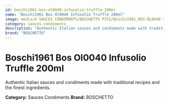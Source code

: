 ```yaml
---
id: boschi1961-bos-ol0040-infusolio-truffle-200ml
name: "Boschi1961 Bos Ol0040 Infusolio Truffle 200ml"
image: media/4 SAUCES CONDIMENTS/BOSCHETTO PICS/Boschi1961_BOS-OL0040 Infusolio Truffle 200ml.png
category: sauces-condiments
description: "Authentic Italian sauces and condiments made with traditional recipes and the finest ingredients."
brand: "BOSCHETTO"
---
```


# Boschi1961 Bos Ol0040 Infusolio Truffle 200ml

Authentic Italian sauces and condiments made with traditional recipes and the finest ingredients.

**Category:** Sauces Condiments
**Brand:** BOSCHETTO
